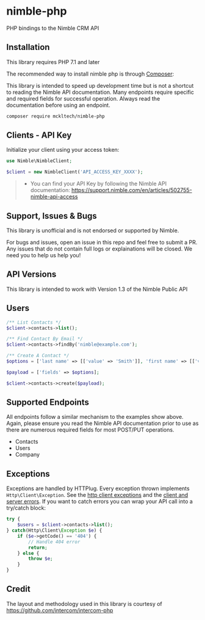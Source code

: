 # nimble-php

PHP bindings to the Nimble CRM API

## Installation

This library requires PHP 7.1 and later

The recommended way to install nimble php is through [Composer](https://getcomposer.org):

This library is intended to speed up development time but is not a shortcut to reading the Nimble API documentation. Many endpoints require specific and required fields for successful operation. Always read the documentation before using an endpoint.

```sh
composer require mckltech/nimble-php
```

## Clients - API Key 

Initialize your client using your access token:

```php
use Nimble\NimbleClient;

$client = new NimbleClient('API_ACCESS_KEY_XXXX');
```

> - You can find your API Key by following the Nimble API documentation: https://support.nimble.com/en/articles/502755-nimble-api-access


## Support, Issues & Bugs

This library is unofficial and is not endorsed or supported by Nimble.

For bugs and issues, open an issue in this repo and feel free to submit a PR. Any issues that do not contain full logs or explainations will be closed. We need you to help us help you!

## API Versions

This library is intended to work with Version 1.3 of the Nimble Public API

## Users

```php
/** List Contacts */
$client->contacts->list();

/** Find Contact By Email */
$client->contacts->findBy('nimble@example.com');

/** Create A Contact */
$options = ['last name' => [['value' => 'Smith']], 'first name' => [['value' => 'Nimble']], 'email' => [['value' => 'nimble@example.com']]];

$payload = ['fields' => $options];

$client->contacts->create($payload);
```

## Supported Endpoints

All endpoints follow a similar mechanism to the examples show above. Again, please ensure you read the Nimble API documentation prior to use as there are numerous required fields for most POST/PUT operations.

- Contacts
- Users
- Company

## Exceptions

Exceptions are handled by HTTPlug. Every exception thrown implements `Http\Client\Exception`. See the [http client exceptions](http://docs.php-http.org/en/latest/httplug/exceptions.html) and the [client and server errors](http://docs.php-http.org/en/latest/plugins/error.html). If you want to catch errors you can wrap your API call into a try/catch block:

```php
try {
    $users = $client->contacts->list();
} catch(Http\Client\Exception $e) {
    if ($e->getCode() == '404') {
        // Handle 404 error
        return;
    } else {
        throw $e;
    }
}
```

## Credit

The layout and methodology used in this library is courtesy of https://github.com/intercom/intercom-php


